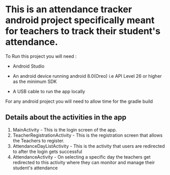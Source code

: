 # This is an attendance tracker android project specifically meant for teachers to track their student's attendance.

 To Run this project you will need :

- Android Studio

- An android device running android 8.0(Oreo) i.e API Level 26 or higher as the minimum SDK

- A USB cable to run the app locally


For any android project you will need to allow time for the gradle build


## Details about the activities in the app

1. MainActivity - This is the login screen of the app.
2. TeacherRegistrationActivity - This is the registration screen that allows the Teachers to register.
3. AttendanceDayListActivity - This is the activity that users are redirected to after the login gets successful
4. AttendanceActivity - On selecting a specific day the teachers get redirected to this activity where they can monitor and manage their student's attendance

